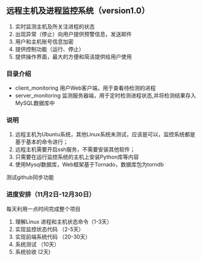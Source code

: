 ## 远程主机及进程监控系统（version1.0）
1. 实时监测主机及所关注进程的状态
2. 出现异常（停止）向用户提供预警信息，发送邮件
3. 用户和主机账号信息加密
4. 提供控制功能（运行、停止）
5. 提供操作界面，最大的方便和简洁提供给用户使用


### 目录介绍
* client_monitoring  用户Web客户端，用于查看待检测的进程
* server_monitoring  监测服务器端，用于定时检测进程状态,并将检测结果存入MySQL数据库中

### 说明
1. 远程主机为Ubuntu系统，其他Linux系统未测试，应该是可以，监控系统都是基于基本的命令进行；
2. 远程主机需要开启ssh服务，不需要安装其他软件；
3. 只需要在运行监控系统的主机上安装Python库等内容
4. 使用Mysql数据库，Web框架基于Tornado，数据库包为torndb


测试github同步功能

### 进度安排（11月2日-12月30日）
每天利用一点时间完成整个项目

1. 理解Linux 进程和主机状态命令（1-3天）
2. 实现监控状态代码 （2-5天）
3. 实现前端系统代码  （20-30天）
4. 系统测试 （10天）
5. 系统验收 (2天)